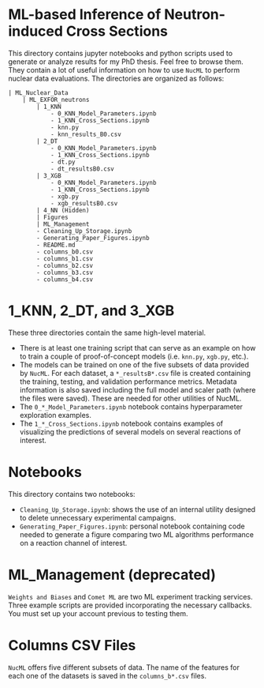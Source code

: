 # ML-based Inference of Neutron-induced Cross Sections

This directory contains jupyter notebooks and python scripts used to generate or analyze results for my PhD thesis. Feel free to browse them. They contain a lot of useful information on how to use `NucML` to perform nuclear data evaluations. The directories are organized as follows:

<!-- C:/Users/Pedro/Anaconda3/Scripts/activate
conda activate tf_nightly
cd Desktop/ML_Nuclear_Data/ML_EXFOR_neutrons/1_KNN/
python knn.py --scale_e y --version v2 --normalizer minmax --dataset B1 --k_list
python knn.py --normalizer minmax --dataset B4 --k_list
  -->

```
| ML_Nuclear_Data
    | ML_EXFOR_neutrons
        | 1_KNN
            - 0_KNN_Model_Parameters.ipynb
            - 1_KNN_Cross_Sections.ipynb
            - knn.py
            - knn_results_B0.csv
        | 2_DT
            - 0_KNN_Model_Parameters.ipynb
            - 1_KNN_Cross_Sections.ipynb
            - dt.py
            - dt_resultsB0.csv
        | 3_XGB
            - 0_KNN_Model_Parameters.ipynb
            - 1_KNN_Cross_Sections.ipynb
            - xgb.py
            - xgb_resultsB0.csv
        | 4_NN (Hidden)
        | Figures
        | ML_Management
        - Cleaning_Up_Storage.ipynb
        - Generating_Paper_Figures.ipynb
        - README.md
        - columns_b0.csv
        - columns_b1.csv
        - columns_b2.csv
        - columns_b3.csv
        - columns_b4.csv
```

# 1_KNN, 2_DT, and 3_XGB

These three directories contain the same high-level material. 

- There is at least one training script that can serve as an example on how to train a couple of proof-of-concept models (i.e. `knn.py`, `xgb.py`, etc.). 
- The models can be trained on one of the five subsets of data provided by `NucML`. For each dataset, a `*_resultsB*.csv` file is created containing the training, testing, and validation performance metrics. Metadata information is also saved including the full model and scaler path (where the files were saved). These are needed for other utilities of NucML. 
- The `0_*_Model_Parameters.ipynb` notebook contains hyperparameter exploration examples.
- The `1_*_Cross_Sections.ipynb` notebook contains examples of visualizing the predictions of several models on several reactions of interest. 

# Notebooks

This directory contains two notebooks:

- `Cleaning_Up_Storage.ipynb`: shows the use of an internal utility designed to delete unnecessary experimental campaigns. 
- `Generating_Paper_Figures.ipynb`: personal notebook containing code needed to generate a figure comparing two ML algorithms performance on a reaction channel of interest. 

# ML_Management (deprecated)

`Weights and Biases` and `Comet ML` are two ML experiment tracking services. Three example scripts are provided incorporating the necessary callbacks. You must set up your account previous to testing them. 

# Columns CSV Files

`NucML` offers five different subsets of data. The name of the features for each one of the datasets is saved in the `columns_b*.csv` files. 